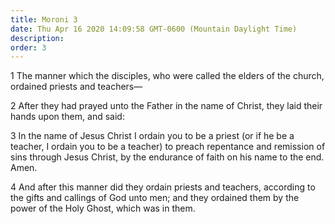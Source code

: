 ```yaml
---
title: Moroni 3
date: Thu Apr 16 2020 14:09:58 GMT-0600 (Mountain Daylight Time)
description: 
order: 3
---
```


<p>
  1 The manner which the disciples, who were called the elders of the church,
  ordained priests and teachers&#x2014;
</p>
<p>
  2 After they had prayed unto the Father in the name of Christ, they laid their
  hands upon them, and said:
</p>
<p>
  3 In the name of Jesus Christ I ordain you to be a priest (or if he be a
  teacher, I ordain you to be a teacher) to preach repentance and remission of
  sins through Jesus Christ, by the endurance of faith on his name to the end.
  Amen.
</p>
<p>
  4 And after this manner did they ordain priests and teachers, according to the
  gifts and callings of God unto men; and they ordained them by the power of the
  Holy Ghost, which was in them.
</p>
